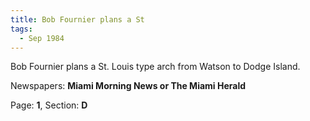 ```yaml
---  
title: Bob Fournier plans a St  
tags:  
  - Sep 1984  
---  
```

  
Bob Fournier plans a St. Louis type arch from Watson to Dodge Island.  
  
Newspapers: **Miami Morning News or The Miami Herald**  
  
Page: **1**, Section: **D** 
